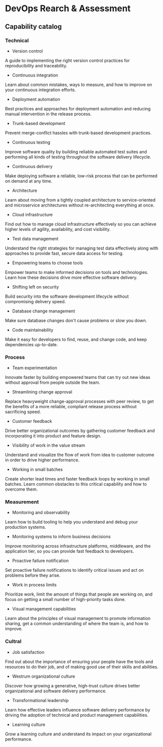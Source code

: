 # DevOps Rearch & Assessment

## Capability catalog

### Technical

- Version control

A guide to implementing the right version control practices for reproducibility and traceability.

- Continuous integration

Learn about common mistakes, ways to measure, and how to improve on your continuous integration efforts.

- Deployment automation

Best practices and approaches for deployment automation and reducing manual intervention in the release process.

- Trunk-based development

Prevent merge-conflict hassles with trunk-based development practices.

- Continuous testing

Improve software quality by building reliable automated test suites and performing all kinds of testing throughout the software delivery lifecycle.

- Continuous delivery

Make deploying software a reliable, low-risk process that can be performed on demand at any time.

- Architecture

Learn about moving from a tightly coupled architecture to service-oriented and microservice architectures without re-architecting everything at once.

- Cloud infrastructure

Find out how to manage cloud infrastructure effectively so you can achieve higher levels of agility, availability, and cost visibility.

- Test data management

Understand the right strategies for managing test data effectively along with approaches to provide fast, secure data access for testing.

- Empowering teams to choose tools

Empower teams to make informed decisions on tools and technologies. Learn how these decisions drive more effective software delivery.

- Shifting left on security

Build security into the software development lifecycle without compromising delivery speed.

- Database change management

Make sure database changes don't cause problems or slow you down.

- Code maintainability

Make it easy for developers to find, reuse, and change code, and keep dependencies up-to-date.

### Process

- Team experimentation

Innovate faster by building empowered teams that can try out new ideas without approval from people outside the team.

- Streamlining change approval

Replace heavyweight change-approval processes with peer review, to get the benefits of a more reliable, compliant release process without sacrificing speed.

- Customer feedback

Drive better organizational outcomes by gathering customer feedback and incorporating it into product and feature design.

- Visibility of work in the value stream

Understand and visualize the flow of work from idea to customer outcome in order to drive higher performance.

- Working in small batches

Create shorter lead times and faster feedback loops by working in small batches. Learn common obstacles to this critical capability and how to overcome them.

### Measurement

- Monitoring and observability

Learn how to build tooling to help you understand and debug your production systems.

- Monitoring systems to inform business decisions

Improve monitoring across infrastructure platforms, middleware, and the application tier, so you can provide fast feedback to developers.

- Proactive failure notification

Set proactive failure notifications to identify critical issues and act on problems before they arise.

- Work in process limits

Prioritize work, limit the amount of things that people are working on, and focus on getting a small number of high-priority tasks done.

- Visual management capabilities

Learn about the principles of visual management to promote information sharing, get a common understanding of where the team is, and how to improve.

### Cultral

- Job satisfaction

Find out about the importance of ensuring your people have the tools and resources to do their job, and of making good use of their skills and abilities.

- Westrum organizational culture

Discover how growing a generative, high-trust culture drives better organizational and software delivery performance.

- Transformational leadership

Learn how effective leaders influence software delivery performance by driving the adoption of technical and product management capabilities.

- Learning culture

Grow a learning culture and understand its impact on your organizational performance.
